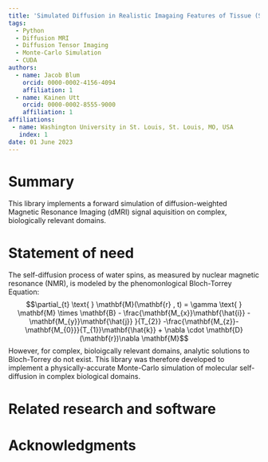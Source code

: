 ```yaml
---
title: 'Simulated Diffusion in Realistic Imagaing Features of Tissue (Sim-DRIFT)'
tags:
  - Python
  - Diffusion MRI
  - Diffusion Tensor Imaging
  - Monte-Carlo Simulation
  - CUDA
authors:
  - name: Jacob Blum
    orcid: 0000-0002-4156-4094
    affiliation: 1
  - name: Kainen Utt
    orcid: 0000-0002-8555-9000
    affiliation: 1
affiliations:
 - name: Washington University in St. Louis, St. Louis, MO, USA
   index: 1
date: 01 June 2023
---
```


# Summary

This library implements a forward simulation of diffusion-weighted Magnetic Resonance Imaging (dMRI) signal aquisition on complex, biologically relevant domains.


# Statement of need

The self-diffusion process of water spins, as measured by nuclear magnetic resonance (NMR), is modeled by the phenomonlogical Bloch-Torrey Equation:
$$\partial_{t} \text{ } \mathbf{M}(\mathbf{r} , t) = \gamma \text{ } \mathbf{M} \times \mathbf{B} -  \frac{\mathbf{M_{x}}\mathbf{\hat{i}} - \mathbf{M_{y}}\mathbf{\hat{j}} }{T_{2}} -\frac{\mathbf{M_{z}}-\mathbf{M_{0}}}{T_{1}}\mathbf{\hat{k}} + \nabla \cdot \mathbf{D}(\mathbf{r})\nabla \mathbf{M}$$
However, for complex, bioloigcally relevant domains, analytic solutions to Bloch-Torrey do not exist. This library was therefore developed to implement a physically-accurate Monte-Carlo simulation of molecular self-diffusion in complex biological domains.



# Related research and software


# Acknowledgments
